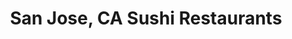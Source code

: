 ---
layout: city
title: San Jose, CA Sushi Restaurants
permalink: /california/san-jose/
stateAbbr: CA
stateName: California
cityName: San Jose

---